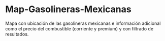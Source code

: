 # Map-Gasolineras-Mexicanas
Mapa con ubicación de las gasolineras mexicanas e información adicional como el precio del combustible (corriente y premium) y con filtrado de resultados.
